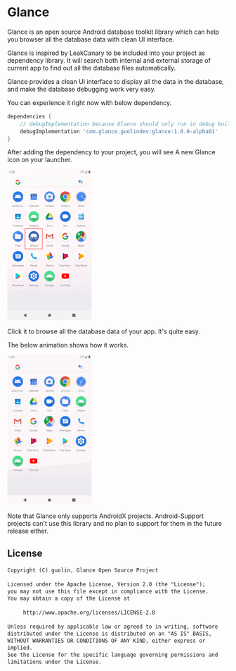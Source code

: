 # Glance

Glance is an open source Android database toolkit library which can help you browser all the database data with clean UI interface.

Glance is inspired by LeakCanary to be included into your project as dependency library. It will search both internal and external storage of current app to find out all the database files automatically.

Glance provides a clean UI interface to display all the data in the database, and make the database debugging work very easy.

You can experience it right now with below dependency.

```groovy
dependencies {
    // debugImplementation because Glance should only run in debug builds.
    debugImplementation 'com.glance.guolindev:glance:1.0.0-alpha01'
}
```

After adding the dependency to your project, you will see A new Glance icon on your launcher.

<img src="screenshots/1.png" width="38%" />

Click it to browse all the database data of your app. It's quite easy.

The below animation shows how it works.

<img src="screenshots/2.gif" width="38%" />

Note that Glance only supports AndroidX projects. Android-Support projects can't use this library and no plan to support for them in the future release either.

## License

```
Copyright (C) guolin, Glance Open Source Project

Licensed under the Apache License, Version 2.0 (the "License");
you may not use this file except in compliance with the License.
You may obtain a copy of the License at

     http://www.apache.org/licenses/LICENSE-2.0

Unless required by applicable law or agreed to in writing, software
distributed under the License is distributed on an "AS IS" BASIS,
WITHOUT WARRANTIES OR CONDITIONS OF ANY KIND, either express or implied.
See the License for the specific language governing permissions and
limitations under the License.
```
